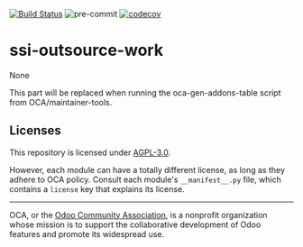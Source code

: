 [![Build Status](https://travis-ci.com/open-synergy/ssi-outsource-work.svg?branch=14.0)](https://travis-ci.com/open-synergy/ssi-outsource-work)
![pre-commit](https://github.com/open-synergy/ssi-outsource-work/actions/workflows/pre-commit.yml/badge.svg)
[![codecov](https://codecov.io/gh/open-synergy/ssi-outsource-work/branch/14.0/graph/badge.svg)](https://codecov.io/gh/open-synergy/ssi-outsource-work)

<!-- /!\ do not modify above this line -->

# ssi-outsource-work

None

<!-- /!\ do not modify below this line -->

<!-- prettier-ignore-start -->

[//]: # (addons)

This part will be replaced when running the oca-gen-addons-table script from OCA/maintainer-tools.

[//]: # (end addons)

<!-- prettier-ignore-end -->

## Licenses

This repository is licensed under [AGPL-3.0](LICENSE).

However, each module can have a totally different license, as long as they adhere to OCA
policy. Consult each module's `__manifest__.py` file, which contains a `license` key
that explains its license.

----

OCA, or the [Odoo Community Association](http://odoo-community.org/), is a nonprofit
organization whose mission is to support the collaborative development of Odoo features
and promote its widespread use.
